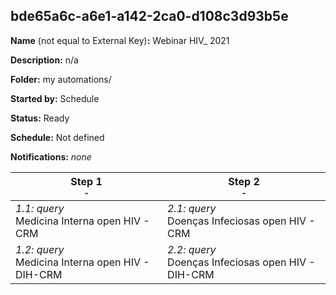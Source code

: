 ## bde65a6c-a6e1-a142-2ca0-d108c3d93b5e

**Name** (not equal to External Key)**:** Webinar HIV_ 2021

**Description:** n/a

**Folder:** my automations/

**Started by:** Schedule

**Status:** Ready

**Schedule:** Not defined

**Notifications:** _none_


| Step 1<br>_<small>-</small>_ | Step 2<br>_<small>-</small>_ |
| --- | --- |
| _1.1: query_<br>Medicina Interna open HIV - CRM | _2.1: query_<br>Doenças Infeciosas open HIV - CRM |
| _1.2: query_<br>Medicina Interna open HIV - DIH-CRM | _2.2: query_<br>Doenças Infeciosas open HIV - DIH-CRM |
